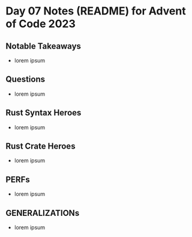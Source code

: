 # Day 07 Notes (README) for Advent of Code 2023

## Notable Takeaways

- lorem ipsum

## Questions

- lorem ipsum

## Rust Syntax Heroes

- lorem ipsum

## Rust Crate Heroes

- lorem ipsum

## PERFs

- lorem ipsum

## GENERALIZATIONs

- lorem ipsum
